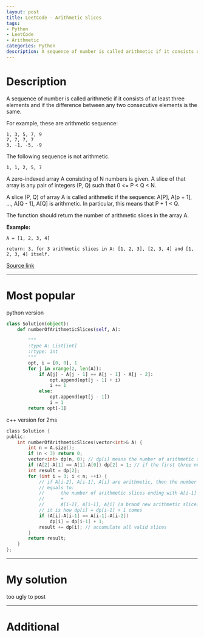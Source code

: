 ```yaml
---
layout: post
title: LeetCode - Arithmetic Slices
tags:
- Python
- LeetCode
- Arithmetic
categories: Python
description: A sequence of number is called arithmetic if it consists of at least three elements and if the difference between any two consecutive elements is the same.
---
```



# Description
A sequence of number is called arithmetic if it consists of at least three elements and if the difference between any two consecutive elements is the same.

For example, these are arithmetic sequence:

```
1, 3, 5, 7, 9
7, 7, 7, 7
3, -1, -5, -9
```

The following sequence is not arithmetic.

```
1, 1, 2, 5, 7
```

A zero-indexed array A consisting of N numbers is given. A slice of that array is any pair of integers (P, Q) such that 0 <= P < Q < N.

A slice (P, Q) of array A is called arithmetic if the sequence:
A[P], A[p + 1], ..., A[Q - 1], A[Q] is arithmetic. In particular, this means that P + 1 < Q.

The function should return the number of arithmetic slices in the array A.


**Example:**

```
A = [1, 2, 3, 4]

return: 3, for 3 arithmetic slices in A: [1, 2, 3], [2, 3, 4] and [1, 2, 3, 4] itself.
```

[Source link](https://leetcode.com/problems/queue-reconstruction-by-height/#/description)

__________

# Most popular

python version

```python
class Solution(object):
    def numberOfArithmeticSlices(self, A):

        """
        :type A: List[int]
        :rtype: int
        """
        opt, i = [0, 0], 1
        for j in xrange(2, len(A)):
            if A[j] - A[j - 1] == A[j - 1] - A[j - 2]:
                opt.append(opt[j - 1] + i)
                i += 1
            else:
                opt.append(opt[j - 1])
                i = 1
        return opt[-1]

```

c++ version for 2ms

```c
class Solution {
public:
    int numberOfArithmeticSlices(vector<int>& A) {
        int n = A.size();
        if (n < 3) return 0;
        vector<int> dp(n, 0); // dp[i] means the number of arithmetic slices ending with A[i]
        if (A[2]-A[1] == A[1]-A[0]) dp[2] = 1; // if the first three numbers are arithmetic or not
        int result = dp[2];
        for (int i = 3; i < n; ++i) {
            // if A[i-2], A[i-1], A[i] are arithmetic, then the number of arithmetic slices ending with A[i] (dp[i])
            // equals to:
            //      the number of arithmetic slices ending with A[i-1] (dp[i-1], all these arithmetic slices appending A[i] are also arithmetic)
            //      +
            //      A[i-2], A[i-1], A[i] (a brand new arithmetic slice)
            // it is how dp[i] = dp[i-1] + 1 comes
            if (A[i]-A[i-1] == A[i-1]-A[i-2])
                dp[i] = dp[i-1] + 1;
            result += dp[i]; // accumulate all valid slices
        }
        return result;
    }
};
```

__________


# My solution


too ugly to post

__________
# Additional
